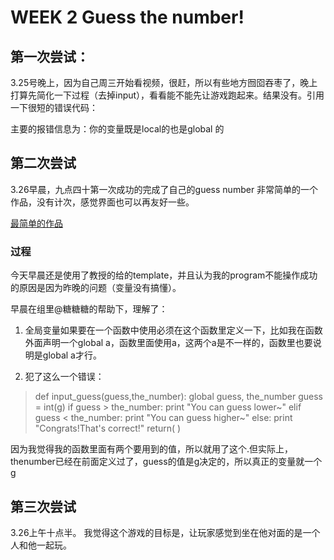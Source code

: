 # WEEK 2 Guess the number!

## 第一次尝试：

3.25号晚上，因为自己周三开始看视频，很赶，所以有些地方囫囵吞枣了，晚上打算先简化一下过程（去掉input），看看能不能先让游戏跑起来。结果没有。引用一下很短的错误代码：

主要的报错信息为：你的变量既是local的也是global 的

## 第二次尝试
3.26早晨，九点四十第一次成功的完成了自己的guess number
非常简单的一个作品，没有计次，感觉界面也可以再友好一些。

[最简单的作品](https://github.com/nora614/omooc.py/blob/master/src/iippy-1.py)

### 过程
今天早晨还是使用了教授的给的template，并且认为我的program不能操作成功的原因是因为昨晚的问题（变量没有搞懂）。

早晨在组里@糖糖糖的帮助下，理解了：

1. 全局变量如果要在一个函数中使用必须在这个函数里定义一下，比如我在函数外面声明一个global a，函数里面使用a，这两个a是不一样的，函数里也要说明是global a才行。

2. 犯了这么一个错误：
> def input_guess(guess,the_number):
    global guess, the_number
    guess = int(g)
    if guess > the_number:
        print "You can guess lower~"
    elif guess < the_number:
        print "You can guess higher~"
    else:
        print "Congrats!That's correct!"
    return( )
    
 因为我觉得我的函数里面有两个要用到的值，所以就用了这个.但实际上，thenumber已经在前面定义过了，guess的值是g决定的，所以真正的变量就一个g
 
 ## 第三次尝试
 3.26上午十点半。
 我觉得这个游戏的目标是，让玩家感觉到坐在他对面的是一个人和他一起玩。
 
 